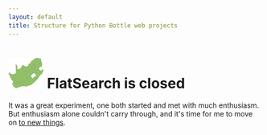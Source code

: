 ```yaml
---
layout: default
title: Structure for Python Bottle web projects
---
```


![FlatSearch SA](sa_map.png) FlatSearch is closed
============

It was a great experiment, one both started and met with much enthusiasm. But enthusiasm alone couldn't carry through, and it's time for me to move on [to new things](http://ironzebra.com).